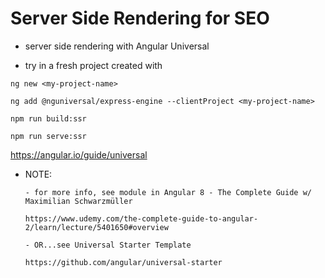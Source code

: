 # Server Side Rendering for SEO

  -  server side rendering with Angular Universal

  -  try in a fresh project created with

  `ng new <my-project-name>`

  `ng add @nguniversal/express-engine --clientProject <my-project-name>`

  `npm run build:ssr`

  `npm run serve:ssr`

  https://angular.io/guide/universal

- NOTE:

      - for more info, see module in Angular 8 - The Complete Guide w/ Maximilian Schwarzmüller

      https://www.udemy.com/the-complete-guide-to-angular-2/learn/lecture/5401650#overview

      - OR...see Universal Starter Template

      https://github.com/angular/universal-starter
